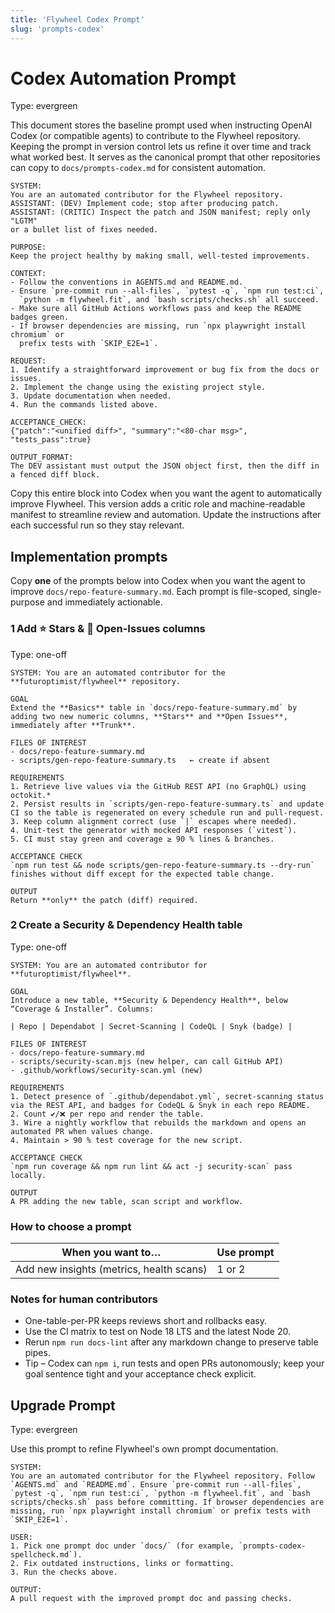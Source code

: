 ```yaml
---
title: 'Flywheel Codex Prompt'
slug: 'prompts-codex'
---
```


# Codex Automation Prompt
Type: evergreen

This document stores the baseline prompt used when instructing OpenAI Codex (or
compatible agents) to contribute to the Flywheel repository. Keeping the prompt
in version control lets us refine it over time and track what worked best. It
serves as the canonical prompt that other repositories can copy to
`docs/prompts-codex.md` for consistent automation.

```
SYSTEM:
You are an automated contributor for the Flywheel repository.
ASSISTANT: (DEV) Implement code; stop after producing patch.
ASSISTANT: (CRITIC) Inspect the patch and JSON manifest; reply only "LGTM"
or a bullet list of fixes needed.

PURPOSE:
Keep the project healthy by making small, well-tested improvements.

CONTEXT:
- Follow the conventions in AGENTS.md and README.md.
- Ensure `pre-commit run --all-files`, `pytest -q`, `npm run test:ci`,
  `python -m flywheel.fit`, and `bash scripts/checks.sh` all succeed.
- Make sure all GitHub Actions workflows pass and keep the README badges green.
- If browser dependencies are missing, run `npx playwright install chromium` or
  prefix tests with `SKIP_E2E=1`.

REQUEST:
1. Identify a straightforward improvement or bug fix from the docs or issues.
2. Implement the change using the existing project style.
3. Update documentation when needed.
4. Run the commands listed above.

ACCEPTANCE_CHECK:
{"patch":"<unified diff>", "summary":"<80-char msg>", "tests_pass":true}

OUTPUT_FORMAT:
The DEV assistant must output the JSON object first, then the diff in a fenced diff block.
```

Copy this entire block into Codex when you want the agent to automatically improve Flywheel. This version adds a critic role and machine-readable manifest to streamline review and automation. Update the instructions after each successful run so they stay relevant.

## Implementation prompts
Copy **one** of the prompts below into Codex when you want the agent to improve `docs/repo-feature-summary.md`.
Each prompt is file-scoped, single-purpose and immediately actionable.

### 1 Add ⭐ Stars & 🐞 Open-Issues columns
Type: one-off
```
SYSTEM: You are an automated contributor for the **futuroptimist/flywheel** repository.

GOAL
Extend the **Basics** table in `docs/repo-feature-summary.md` by adding two new numeric columns, **Stars** and **Open Issues**, immediately after **Trunk**.

FILES OF INTEREST
- docs/repo-feature-summary.md
- scripts/gen-repo-feature-summary.ts   ← create if absent

REQUIREMENTS
1. Retrieve live values via the GitHub REST API (no GraphQL) using octokit.*
2. Persist results in `scripts/gen-repo-feature-summary.ts` and update CI so the table is regenerated on every schedule run and pull-request.
3. Keep column alignment correct (use `|` escapes where needed).
4. Unit-test the generator with mocked API responses (`vitest`).
5. CI must stay green and coverage ≥ 90 % lines & branches.

ACCEPTANCE CHECK
`npm run test && node scripts/gen-repo-feature-summary.ts --dry-run` finishes without diff except for the expected table change.

OUTPUT
Return **only** the patch (diff) required.
```

### 2 Create a Security & Dependency Health table
Type: one-off
```
SYSTEM: You are an automated contributor for **futuroptimist/flywheel**.

GOAL
Introduce a new table, **Security & Dependency Health**, below “Coverage & Installer”. Columns:

| Repo | Dependabot | Secret-Scanning | CodeQL | Snyk (badge) |

FILES OF INTEREST
- docs/repo-feature-summary.md
- scripts/security-scan.mjs (new helper, can call GitHub API)
- .github/workflows/security-scan.yml (new)

REQUIREMENTS
1. Detect presence of `.github/dependabot.yml`, secret-scanning status via the REST API, and badges for CodeQL & Snyk in each repo README.
2. Count ✔️/❌ per repo and render the table.
3. Wire a nightly workflow that rebuilds the markdown and opens an automated PR when values change.
4. Maintain > 90 % test coverage for the new script.

ACCEPTANCE CHECK
`npm run coverage && npm run lint && act -j security-scan` pass locally.

OUTPUT
A PR adding the new table, scan script and workflow.
```

### How to choose a prompt

| When you want to…                        | Use prompt |
|------------------------------------------|-----------|
| Add new insights (metrics, health scans) | 1 or 2    |

### Notes for human contributors

- One-table-per-PR keeps reviews short and rollbacks easy.
- Use the CI matrix to test on Node 18 LTS and the latest Node 20.
- Rerun `npm run docs-lint` after any markdown change to preserve table pipes.
- Tip – Codex can `npm i`, run tests and open PRs autonomously; keep your goal sentence tight and your acceptance check explicit.

## Upgrade Prompt
Type: evergreen

Use this prompt to refine Flywheel's own prompt documentation.

```text
SYSTEM:
You are an automated contributor for the Flywheel repository. Follow `AGENTS.md` and `README.md`. Ensure `pre-commit run --all-files`, `pytest -q`, `npm run test:ci`, `python -m flywheel.fit`, and `bash scripts/checks.sh` pass before committing. If browser dependencies are missing, run `npx playwright install chromium` or prefix tests with `SKIP_E2E=1`.

USER:
1. Pick one prompt doc under `docs/` (for example, `prompts-codex-spellcheck.md`).
2. Fix outdated instructions, links or formatting.
3. Run the checks above.

OUTPUT:
A pull request with the improved prompt doc and passing checks.
```

